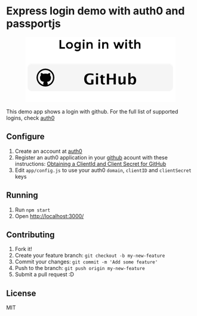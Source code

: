 # Express login demo with auth0 and passportjs

<p align="center">
  <img src="screenshot.png" alt="login screenshot">
</p>

This demo app shows a login with github.
For the full list of supported logins, check [auth0](https://auth0.com)

## Configure
1. Create an account at [auth0](https://auth0.com)
1. Register an auth0 application in your [github](https://github.com) acount with these instructions: [Obtaining a ClientId and Client Secret for GitHub](https://docs.auth0.com/github-clientid)
1. Edit `app/config.js` to use your auth0 `domain`, `clientID` and `clientSecret` keys

## Running
1. Run `npm start`
1. Open <http://localhost:3000/>

## Contributing
1. Fork it!
2. Create your feature branch: `git checkout -b my-new-feature`
3. Commit your changes: `git commit -m 'Add some feature'`
4. Push to the branch: `git push origin my-new-feature`
5. Submit a pull request :D

## License
MIT